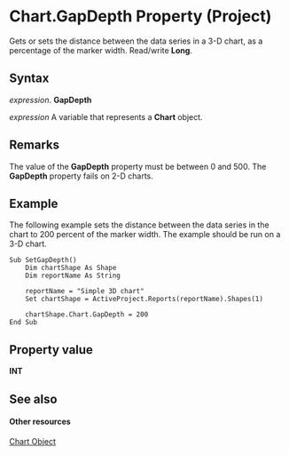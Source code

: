 
# Chart.GapDepth Property (Project)
Gets or sets the distance between the data series in a 3-D chart, as a percentage of the marker width. Read/write  **Long**.

## Syntax

 _expression_. **GapDepth**

 _expression_ A variable that represents a **Chart** object.


## Remarks

The value of the  **GapDepth** property must be between 0 and 500. The **GapDepth** property fails on 2-D charts.


## Example

The following example sets the distance between the data series in the chart to 200 percent of the marker width. The example should be run on a 3-D chart.


```
Sub SetGapDepth()
    Dim chartShape As Shape
    Dim reportName As String
    
    reportName = "Simple 3D chart"
    Set chartShape = ActiveProject.Reports(reportName).Shapes(1)
    
    chartShape.Chart.GapDepth = 200
End Sub
```


## Property value

 **INT**


## See also


#### Other resources


[Chart Object](810d4ec1-69d2-c432-b9da-57042b783b85.md)